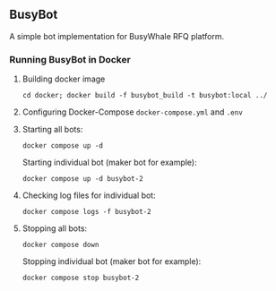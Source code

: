 ## BusyBot
A simple bot implementation for BusyWhale RFQ platform.

### Running BusyBot in Docker
1. Building docker image

   `cd docker; docker build -f busybot_build -t busybot:local ../`

2. Configuring Docker-Compose `docker-compose.yml` and `.env`

3. Starting all bots:

   `docker compose up -d`

   Starting individual bot (maker bot for example): 

   `docker compose up -d busybot-2`

4. Checking log files for individual bot: 
 
   `docker compose logs -f busybot-2`

5. Stopping all bots: 

   `docker compose down`

   Stopping individual bot (maker bot for example): 

   `docker compose stop busybot-2`
